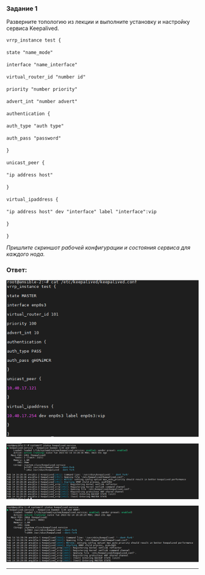 ### Задание 1

Разверните топологию из лекции и выполните установку и настройку сервиса Keepalived.

```
vrrp_instance test {

state "name_mode"

interface "name_interface"

virtual_router_id "number id"

priority "number priority"

advert_int "number advert"

authentication {

auth_type "auth type"

auth_pass "password"

}

unicast_peer {

"ip address host"

}

virtual_ipaddress {

"ip address host" dev "interface" label "interface":vip

}

}
```

*Пришлите скриншот рабочей конфигурации и состояния сервиса для каждого нода.*  

### Ответ:  

![Pic1](1.png)  

![Pic2](2.png)  

![Pic3](3.png)  

---

